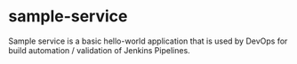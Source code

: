 # sample-service
Sample service is a basic hello-world application that is used by DevOps for build automation / validation of Jenkins Pipelines.



